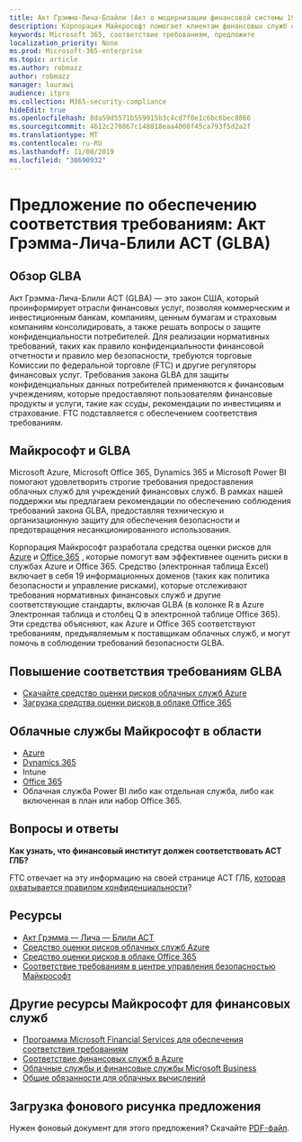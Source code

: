 ```yaml
---
title: Акт Грэмма-Лича-Блайли (Акт о модернизации финансовой системы 1999 г.)
description: Корпорация Майкрософт помогает клиентам финансовых служб соблюдать требования к конфиденциальности и безопасности Акт Грэмма-Лича-Блили ACT (GLBA).
keywords: Microsoft 365, соответствие требованиям, предложите
localization_priority: None
ms.prod: Microsoft-365-enterprise
ms.topic: article
ms.author: robmazz
author: robmazz
manager: laurawi
audience: itpro
ms.collection: M365-security-compliance
hideEdit: true
ms.openlocfilehash: 8da59d5571b559915b3c4cd7f0e1c6bc6bec8866
ms.sourcegitcommit: 4612c270867c148818eaa4008f45ca793f5d2a2f
ms.translationtype: MT
ms.contentlocale: ru-RU
ms.lasthandoff: 11/08/2019
ms.locfileid: "38690932"
---
```

# <a name="compliance-offering-gramm-leach-bliley-act-glba"></a>Предложение по обеспечению соответствия требованиям: Акт Грэмма-Лича-Блили ACT (GLBA)

## <a name="glba-overview"></a>Обзор GLBA

Акт Грэмма-Лича-Блили ACT (GLBA) — это закон США, который проинформирует отрасли финансовых услуг, позволяя коммерческим и инвестиционным банкам, компаниям, ценным бумагам и страховым компаниям консолидировать, а также решать вопросы о защите конфиденциальности потребителей. Для реализации нормативных требований, таких как правило конфиденциальности финансовой отчетности и правило мер безопасности, требуются торговые Комиссии по федеральной торговле (FTC) и другие регуляторы финансовых услуг. Требования закона GLBA для защиты конфиденциальных данных потребителей применяются к финансовым учреждениям, которые предоставляют пользователям финансовые продукты и услуги, такие как ссуды, рекомендации по инвестициям и страхование. FTC подставляется с обеспечением соответствия требованиям.

## <a name="microsoft-and-glba"></a>Майкрософт и GLBA

Microsoft Azure, Microsoft Office 365, Dynamics 365 и Microsoft Power BI помогают удовлетворить строгие требования предоставления облачных служб для учреждений финансовых служб. В рамках нашей поддержки мы предлагаем рекомендации по обеспечению соблюдения требований закона GLBA, предоставляя техническую и организационную защиту для обеспечения безопасности и предотвращения несанкционированного использования.

Корпорация Майкрософт разработала средства оценки рисков для [Azure](https://servicetrust.microsoft.com/ViewPage/TrustDocuments?command=Download&downloadType=Document&downloadId=6b218946-c235-4234-9beb-d557e39a3f44&docTab=6d000410-c9e9-11e7-9a91-892aae8839ad_Compliance_Guides) и [Office 365](https://servicetrust.microsoft.com/ViewPage/TrustDocuments?command=Download&downloadType=Document&downloadId=55702ffd-c35a-4619-8722-ab71c0c02002&docTab=6d000410-c9e9-11e7-9a91-892aae8839ad_Compliance_Guides) , которые помогут вам эффективнее оценить риски в службах Azure и Office 365. Средство (электронная таблица Excel) включает в себя 19 информационных доменов (таких как политика безопасности и управление рисками), которые отслеживают требования нормативных финансовых служб и другие соответствующие стандарты, включая GLBA (в колонке R в Azure Электронная таблица и столбец Q в электронной таблице Office 365). Эти средства объясняют, как Azure и Office 365 соответствуют требованиям, предъявляемым к поставщикам облачных служб, и могут помочь в соблюдении требований безопасности GLBA.

## <a name="promote-your-glba-compliance"></a>Повышение соответствия требованиям GLBA

- [Скачайте средство оценки рисков облачных служб Azure](https://servicetrust.microsoft.com/ViewPage/TrustDocuments?command=Download&downloadType=Document&downloadId=6b218946-c235-4234-9beb-d557e39a3f44&docTab=6d000410-c9e9-11e7-9a91-892aae8839ad_Compliance_Guides)
- [Загрузка средства оценки рисков в облаке Office 365](https://servicetrust.microsoft.com/ViewPage/TrustDocuments?command=Download&downloadType=Document&downloadId=55702ffd-c35a-4619-8722-ab71c0c02002&docTab=6d000410-c9e9-11e7-9a91-892aae8839ad_Compliance_Guides)

## <a name="microsoft-in-scope-cloud-services"></a>Облачные службы Майкрософт в области

- [Azure](https://aka.ms/AzureCompliance)
- [Dynamics 365](https://aka.ms/d365-compliance-list)
- Intune
- [Office 365](https://go.microsoft.com/fwlink/p/?LinkID=2077751)
- Облачная служба Power BI либо как отдельная служба, либо как включенная в план или набор Office 365.

## <a name="frequently-asked-questions"></a>Вопросы и ответы

**Как узнать, что финансовый институт должен соответствовать ACT ГЛБ?**

FTC отвечает на эту информацию на своей странице ACT ГЛБ, [которая охватывается правилом конфиденциальности](https://www.ftc.gov/tips-advice/business-center/guidance/how-comply-privacy-consumer-financial-information-rule-gramm#whois)?

## <a name="resources"></a>Ресурсы

- [Акт Грэмма — Лича — Блили ACT](https://www.ftc.gov/tips-advice/business-center/privacy-and-security/gramm-leach-bliley-act)
- [Средство оценки рисков облачных служб Azure](https://servicetrust.microsoft.com/ViewPage/TrustDocuments?command=Download&downloadType=Document&downloadId=6b218946-c235-4234-9beb-d557e39a3f44&docTab=6d000410-c9e9-11e7-9a91-892aae8839ad_Compliance_Guides)
- [Средство оценки рисков в облаке Office 365](https://servicetrust.microsoft.com/ViewPage/TrustDocuments?command=Download&downloadType=Document&downloadId=55702ffd-c35a-4619-8722-ab71c0c02002&docTab=6d000410-c9e9-11e7-9a91-892aae8839ad_Compliance_Guides)
- [Соответствие требованиям в центре управления безопасностью Майкрософт](https://www.microsoft.com/trust-center/compliance/compliance-overview)

## <a name="other-microsoft-resources-for-financial-services"></a>Другие ресурсы Майкрософт для финансовых служб

- [Программа Microsoft Financial Services для обеспечения соответствия требованиям](https://www.microsoft.com/download/details.aspx?id=55332)
- [Соответствие финансовых служб в Azure](https://azure.microsoft.com/resources/videos/azurecon-2015-financial-services-compliance-in-azure/)
- [Облачные службы и финансовые службы Microsoft Business](https://www.microsoft.com/trustcenter/cloudservices/financialservices)
- [Общие обязанности для облачных вычислений](https://aka.ms/sharedresponsibility)

## <a name="download-the-offering-backgrounder"></a>Загрузка фонового рисунка предложения

Нужен фоновый документ для этого предложения? Скачайте [PDF-файл](https://download.microsoft.com/download/2/A/C/2AC21A04-CE23-4963-BE1A-515DB4A17C6E/GLBA-Compliance.pdf).
